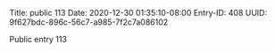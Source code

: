 Title: public 113
Date: 2020-12-30 01:35:10-08:00
Entry-ID: 408
UUID: 9f627bdc-896c-56c7-a985-7f2c7a086102

Public entry 113